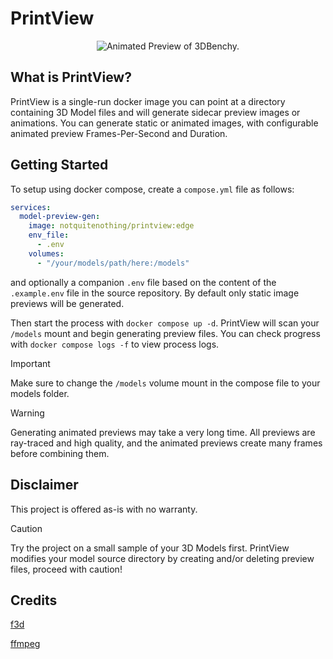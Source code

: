 # PrintView

<p align=center>
<img src="https://raw.githubusercontent.com/notquitenothing/PrintView/refs/heads/main/docs/3DBenchy_preview_a_z.avif" title="3DBenchy" alt="Animated Preview of 3DBenchy."/>
</p>

## What is PrintView?
PrintView is a single-run docker image you can point at a directory containing 3D Model files and will generate sidecar preview images or animations. You can generate static or animated images, with configurable animated preview Frames-Per-Second and Duration. 

## Getting Started

To setup using docker compose, create a `compose.yml` file as follows:

``` yaml
services:
  model-preview-gen: 
    image: notquitenothing/printview:edge
    env_file:
      - .env
    volumes:
      - "/your/models/path/here:/models"
```

and optionally a companion `.env` file based on the content of the `.example.env` file in the source repository. By default only static image previews will be generated.


Then start the process with `docker compose up -d`.  PrintView will scan your `/models` mount and begin generating preview files. You can check progress with `docker compose logs -f` to view process logs.

> [!IMPORTANT]
> Make sure to change the `/models` volume mount in the compose file to your models folder.

> [!WARNING]
> Generating animated previews may take a very long time. All previews are ray-traced and high quality, and the animated previews create many frames before combining them.

## Disclaimer

This project is offered as-is with no warranty.

> [!CAUTION]
> Try the project on a small sample of your 3D Models first. PrintView modifies your model source directory by creating and/or deleting preview files, proceed with caution!

## Credits

[f3d](https://f3d.app)

[ffmpeg](https://ffmpeg.org)
